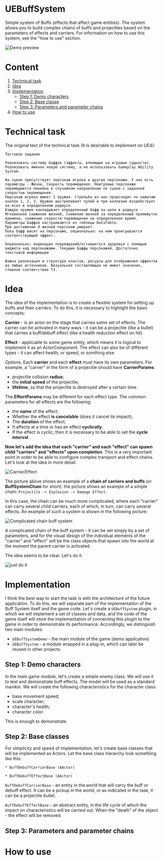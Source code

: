 # UEBuffSystem

Simple system of Buffs (effects that affect game entities). The system allows you to build complex chains of buffs and projectiles based on the parameters of effects and carriers. For information on how to use this system, see the "how to use" section.

![Demo preview](media/00_demo_preview.png)


# Content

1. [Technical task](#technical-task)
1. [Idea](#idea)
1. [Implementation](#implementation)
    * [Step 1: Demo characters](#step-1-demo-characters)
    * [Step 2: Base classe](#step-2-base-classes)
    * [Step 3: Parameters and parameter chains](#step-3-parameters-and-parameter-chains)
1. [How to use]()

# Technical task

The original text of the technical task (It is desirable to implement on UE4):

```
Тестовое задание

Реализовать систему Баффов (эффекты, влияющие на игровые сущности). Реализовать именно новую систему, а не использовать Gameplay Ability System.

На сцене присутствует персонаж игрока и другие персонажи. У них есть параметры - Жизни, Скорость перемещения. Неигровые персонажи перемещаются линейно в случайном направлении по сцене с заданной скоростью перемещения.
Персонаж игрока имеет 3 оружия. Стрельба из них происходит по нажатию кнопок 1, 2, 3. Оружие выстреливает пулей и при коллизии воздействует на всех в определенном радиусе. 
Каждое оружие накладывает определенный бафф на цели в радиусе - Мгновенное снижение жизней, Снижение жизней за определенный промежуток времени, снижение скорости перемещения на определенное время. Параметры Баффов настраиваются из таблицы DataTable.
При достижении 0 жизней персонаж умирает.
Пока бафф висит на персонаже, опционально: на нем проигрывается соответствующий эффект.

Опционально: индикация повреждений/оставшегося здоровья с помощью виджета над персонажами. Текущие Баффы персонажей. Достаточно текстовой информации

Важна реализация и структура классов, ресурсы для отображения эффектов из любых источников. Визуальная составляющая не имеет значения, главное соответствие ТЗ.

```

# Idea

The idea of the implementation is to create a flexible system for setting up buffs and their carriers. To do this, it is necessary to highlight the basic concepts:

**Carrier** - is an actor on the stage that carries some set of effects. The carrier can be activated in many ways - it can be a projectile (like a bullet) that carries a buff/debuff effect (like a health reduction effect on hit).

**Effect** - applicable to some game entity, which means it is logical to implement it as an ActorComponent. The effect can also be of different types - it can affect health, or speed, or somthing else.

*Options*. Each **carrier** and each **effect** must have its own parameters. For example, a "carrier" in the form of a projectile should have **CarrierParams**:
* projectile collision **radius**;
* the **initial speed** of the projectile;
* **lifetime**, so that the projectile is destroyed after a certain time.

The **EffectParams** may be different for each effect type. The common parameters for all effects are the following:
* the **name** of the effect;
* Whether the effect **is cancelable** (does it cancel its impact);
* The **duration** of the effect;
* It affects at a time or has an effect **cyclically**;
* If the effect is cyclic, then it is necessary to be able to set the **cycle interval**.

**Now let's add the idea that each "carrier" and each "effect" can spawn child "carriers" and "effects" upon completion**. This is a very important point in order to be able to configure complex transport and effect chains. Let's look at the idea in more detail.

![Carrier/Effect](media/01_carrier-effect.png)

The picture above shows an example of a **chain of carriers and buffs** (or **BuffSystemChain** for short). the picture shows an example of a simple chain: `Projectile -> Explosion -> Damage Effect`. 

In this case, the chain can be much more complicated, where each "carrier" can carry several child carriers, each of which, in turn, can carry several effects. An example of such a system is shown in the following picture:

![Complicated chain buff system](media/02_chain-array.png)

A complicated chain of the buff system - it can be set simply by a set of parameters, and for the visual design of the individual elements of the "carrier" and "effect" will be the class objects that spawn into the world at the moment the parent carrier is activated.

The idea seems to be clear. Let's do it.

![just do it](media/03_just-do-it-meme.jpg)

# Implementation

I think the best way to start the task is with the architecture of the future application. To do this, we will separate part of the implementation of the Buff System itself and the game code. Let's create a `UEBuffSystem` plugin, in which we will implement a set of classes and data, and the code of the game itself will store the implementation of connecting this plugin to the game in order to demonstrate its performance. Accordingly, we distinguish two main modules:
* `UEBuffSystemDemo` - the main module of the game (demo application)
* `UEBuffSystem` - a module wrapped in a plug-in, which can later be reused in other projects.


## Step 1: Demo characters

In the main game module, let's create a simple enemy class. We will use it to test and demonstrate buff effects. The model will be used as a standard manikin. We will create the following characteristics for the character class:

* base movement speed;
* scale character;
* character's health;
* character color.

This is enough to demonstrate.

## Step 2: Base classes

For simplicity and speed of implementation, let's create base classes that will be implemented as Actors. Let the base class hierarchy look something like this:

```
* BuffDebuffCarrierBase (AActor)

* BuffDebuffEffectBase (AActor)
```

`BuffDebuffCarrierBase` - an entity in the world that will carry the buff or debuff effect. It can be a pickup in the world, or as indicated in the task, it can be a projectile bullet.

`BuffDebuffEffectBase` - an abstract entity, in the life cycle of which the impact on characteristics will be carried out. When the "death" of the object - the effect will be removed.

## Step 3: Parameters and parameter chains 

# How to use